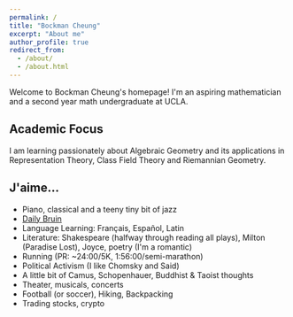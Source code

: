 ```yaml
---
permalink: /
title: "Bockman Cheung"
excerpt: "About me"
author_profile: true
redirect_from: 
  - /about/
  - /about.html
---
```



Welcome to Bockman Cheung's homepage! I'm an aspiring mathematician and a second year math undergraduate at UCLA. 

Academic Focus
------
I am learning passionately about Algebraic Geometry and its applications in Representation Theory, Class Field Theory and Riemannian Geometry.

J'aime...
------
* Piano, classical and a teeny tiny bit of jazz
* <a href="https://dailybruin.com/author/bockman-cheung"> Daily Bruin </a>
* Language Learning: Français, Español, Latin
* Literature: Shakespeare (halfway through reading all plays), Milton (Paradise Lost), Joyce, poetry (I'm a romantic)
* Running (PR: ~24\:00/5K, 1\:56\:00/semi-marathon) 
* Political Activism (I like Chomsky and Said)
* A little bit of Camus, Schopenhauer, Buddhist & Taoist thoughts
* Theater, musicals, concerts
* Football (or soccer), Hiking, Backpacking
* Trading stocks, crypto
